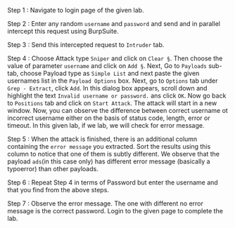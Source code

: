Step 1 : Navigate to login page of the given lab.

Step 2 : Enter any random `username` and `password` and send and in parallel intercept this request using BurpSuite.

Step 3 : Send this intercepted request to `Intruder` tab.

Step 4 : Choose Attack type `Sniper` and click on `Clear §`. Then choose the value of parameter `username` and click on `Add §`. Next, Go to `Payloads` sub-tab, choose Payload type as `Simple List` and next paste the given usernames list in the `Payload Options` box. Next, go to `Options` tab under `Grep - Extract`, click `Add`. In this dialog box appears, scroll down and highlight the text `Invalid username or password.` ans click `OK`. Now go back to `Positions` tab and click on `Start Attack`. The attack will start in a new window. Now, you can observe the difference between correct username ot incorrect username either on the basis of status code, length, error or timeout. In this given lab, if we lab, we will check for error message.

Step 5 : When the attack is finished, there is an additional column containing the `error message` you extracted. Sort the results using this column to notice that one of them is subtly different. We observe that the payload `ads`(in this case only) has different error message (basically a typoerror) than other payloads. 

Step 6 : Repeat Step 4 in terms of Password but enter the username and that you find from the above steps.

Step 7 : Observe the error message. The one with different no error message is the correct password. Login to the given page to complete the lab.
